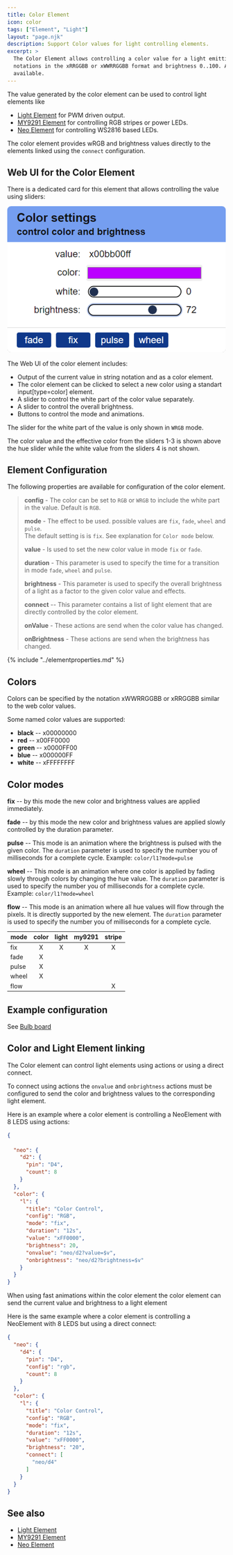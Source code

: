 ```yaml
---
title: Color Element
icon: color
tags: ["Element", "Light"]
layout: "page.njk"
description: Support Color values for light controlling elements. 
excerpt: >
  The Color Element allows controlling a color value for a light emitting element using color
  notations in the xRRGGBB or xWWRRGGBB format and brightness 0..100. A special Web UI is
  available.
---
```


The value generated by the color element can be used to control light elements like

* [Light Element](/elements/light/light.md) for PWM driven output.
* [MY9291 Element](/elements/light/my9291.md) for controlling RGB stripes or power LEDs.
* [Neo Element](/elements/light/neo.md) for controlling WS2816 based LEDs.

The color element provides wRGB and brightness values directly to the elements
linked using the `connect` configuration.


## Web UI for the Color Element

There is a dedicated card for this element that allows controlling the value using sliders:

![Color Element Web UI](/elements/colorui.png)

The Web UI of the color element includes:

* Output of the current value in string notation and as a color element.
* The color element can be clicked to select a new color using a standart input[type=color] element.
* A slider to control the white part of the color value separately.
* A slider to control the overall brightness.
* Buttons to control the mode and animations.

The slider for the white part of the value is only shown in `WRGB` mode.

The color value and the effective color from the sliders 1-3 is shown above the hue slider
while the white value from the sliders 4 is not shown.

## Element Configuration

<object data="/element.svg?color" type="image/svg+xml"></object>

The following properties are available for configuration of the color element.

> **config** - The color can be set to `RGB` or `WRGB` to include the white part in the value. Default is `RGB`.
>
> **mode** - The effect to be used. possible values are `fix`, `fade`, `wheel` and `pulse`.  
> The default setting is is `fix`. See explanation for `Color mode` below.
>
> **value** - Is used to set the new color value in mode `fix` or `fade`.
>
> **duration** - This parameter is used to specify the time for a transition in mode `fade`, `wheel` and `pulse`.
>
> **brightness** - This parameter is used to specify the overall brightness of a light as a factor to the given color value
> and effects.
>
> **connect** -- This parameter contains a list of light element that are directly controlled
> by the color element.
>
> **onValue** - These actions are send when the color value has changed.
>
> **onBrightness** - These actions are send when the brightness has changed.

<!-- 
TODO:
**useState** - This configuration can be set to true to persist the current color and brightness values in the state memory.
-->

{% include "../elementproperties.md" %}

## Colors

Colors can be specified by the notation xWWRRGGBB or xRRGGBB similar to the web color values.

Some named color values are supported:

* **black** -- x00000000
* **red**   -- x00FF0000
* **green** -- x0000FF00
* **blue**  -- x000000FF
* **white** -- xFFFFFFFF


## Color modes

**fix** -- by this mode the new color and brightness values are applied immediately.

**fade** -- by this mode the new color and brightness values are applied slowly controlled by the duration parameter.

**pulse** -- This mode is an animation where the brightness is pulsed with the given color.
  The `duration` parameter is used to specify the number you of milliseconds for a complete
  cycle. Example: `color/l1?mode=pulse`

**wheel** -- This mode is an animation where one color is applied by fading slowly through
  colors by changing the hue value. The `duration` parameter is used to specify the number you
  of milliseconds for a complete cycle. Example: `color/l1?mode=wheel`

**flow** -- This mode is an animation where all hue values will flow through the pixels.
  It is directly supported by the new element. The `duration` parameter is used to specify the
  number you of milliseconds for a complete cycle.

| mode  | color | light | my9291 |  stripe  |
| ----- | :---: | :---: | :----: | :------: |
| fix   |   X   |   X   |   X    |    X     |
| fade  |   X   |       |        |          |
| pulse |   X   |       |        |          |
| wheel |   X   |       |        |          |
| flow  |       |       |        |    X     |


## Example configuration

See [Bulb board](/boards/devices/bulb.md)


## Color and Light Element linking

The Color element can control light elements using actions or using a direct connect.

To connect using actions the `onvalue` and `onbrightness` actions must be configured
to send the color and brightness values to the corresponding light element.

Here is an example where a color element is controlling a NeoElement with 8 LEDS using actions:

``` json
{

  "neo": {
    "d2": {
      "pin": "D4",
      "count": 8
    }
  },
  "color": {
    "l": {
      "title": "Color Control",
      "config": "RGB",
      "mode": "fix",
      "duration": "12s",
      "value": "xFF0000",
      "brightness": 20,
      "onvalue": "neo/d2?value=$v",
      "onbrightness": "neo/d2?brightness=$v"
    }
  }
}
```

When using fast animations within the color element the color element can
send the current value and brightness to a light element

Here is the same example where a color element is controlling a NeoElement with 8 LEDS
but using a direct connect:


``` json
{
  "neo": {
    "d4": {
      "pin": "D4",
      "config": "rgb",
      "count": 8
    }
  },
  "color": {
    "l": {
      "title": "Color Control",
      "config": "RGB",
      "mode": "fix",
      "duration": "12s",
      "value": "xFF0000",
      "brightness": "20",
      "connect": [
        "neo/d4"
      ]
    }
  }
}
```

## See also

* [Light Element](/elements/light/light.md)
* [MY9291 Element](/elements/light/my9291.md)
* [Neo Element](/elements/light/neo.md)
